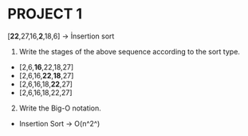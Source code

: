 # PROJECT 1
[**22**,27,16,**2**,18,6] -> İnsertion sort

1. Write the stages of the above sequence according to the sort type.
- [2,6,**16**,22,18,27]
- [2,6,16,**22**,**18**,27]
- [2,6,16,18,**22**,27]
- [2,6,16,18,22,27]

2. Write the Big-O notation.
- Insertion Sort -> O(n^2^)
